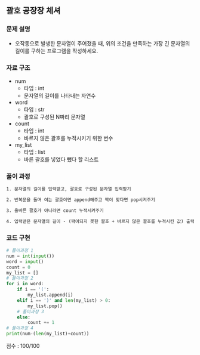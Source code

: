 ## 괄호 공장장 체셔

### 문제 설명

- 오작동으로 발생한 문자열이 주어졌을 때, 위의 조건을 만족하는 가장 긴 문자열의 길이를 구하는 프로그램을 작성하세요.

### 자료 구조

- num<br>
  - 타입 : int
  - 문자열의 길이를 나타내는 자연수
- word<br>
  - 타입 : str
  - 괄호로 구성된 N짜리 문자열
- count<br>
  - 타입 : int
  - 바르지 않은 괄호를 누적시키기 위한 변수
- my_list<br>
  - 타입 : list
  - 바른 괄호를 넣었다 뺐다 할 리스트

### 풀이 과정

```txt
1. 문자열의 길이를 입력받고, 괄호로 구성된 문자열 입력받기

2. 반복문을 돌며 여는 괄호이면 append해주고 짝이 맞다면 pop시켜주기

3. 올바른 괄호가 아니라면 count 누적시켜주기

4. 입력받은 문자열의 길이 - (짝이되지 못한 괄호 + 바르지 않은 괄호를 누적시킨 값) 출력

```

### 코드 구현

```python
# 풀이과정 1
num = int(input())
word = input()
count = 0
my_list = []
# 풀이과정 2
for i in word:
    if i == '(':
        my_list.append(i)
    elif i == ')' and len(my_list) > 0:
        my_list.pop()
    # 풀이과정 3
    else:
        count += 1
# 풀이과정 4
print(num-(len(my_list)+count))
```

점수 : 100/100 <br>
